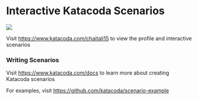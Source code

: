 # Interactive Katacoda Scenarios

[![](http://shields.katacoda.com/katacoda/chaitali15/count.svg)](https://www.katacoda.com/chaitali15 "Get your profile on Katacoda.com")

Visit https://www.katacoda.com/chaitali15 to view the profile and interactive scenarios

### Writing Scenarios
Visit https://www.katacoda.com/docs to learn more about creating Katacoda scenarios

For examples, visit https://github.com/katacoda/scenario-example
